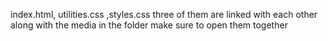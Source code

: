 index.html, utilities.css ,styles.css three of them are linked with each other along with the media in the folder make sure to open them together
